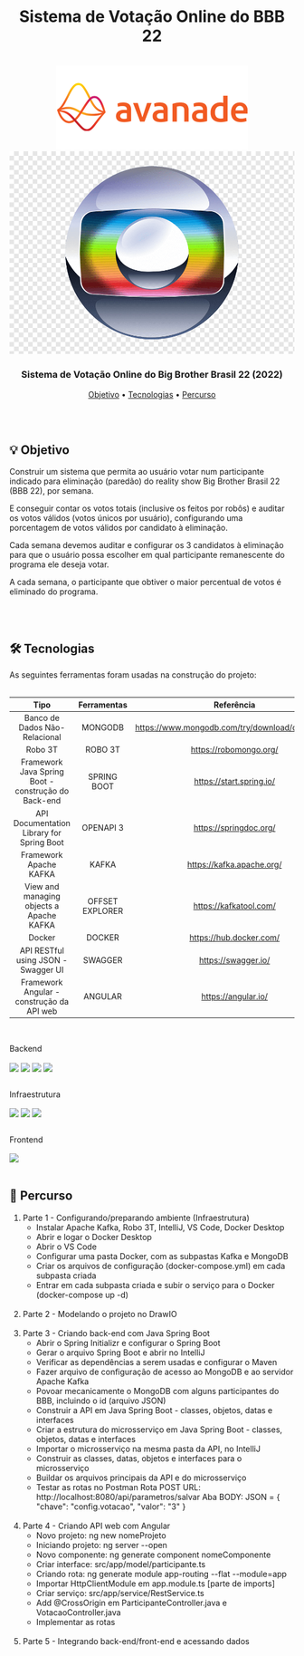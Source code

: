 <div align = "center">
    <h1> Sistema de Votação Online do BBB 22 </h1>
</div>
<br>

<div align = 'center' justify-content = 'space-around' >
   <img src= './project/logos/Avanade.png' alt = 'Avanade' >
   <img src= './project/logos/RedeGlobo.png' alt = 'Rede Globo' >
</div>

<h3 align = "center">
  Sistema de Votação Online do Big Brother Brasil 22 (2022)
</h3>

<p align="center">
 <a href="#objetivo">Objetivo</a> •
 <a href="#tecnologias">Tecnologias</a> •
 <a href="#percurso">Percurso</a> 
</p>

<br>
<br>

<div id="objetivo">
<h2> 💡 Objetivo </h2>
Construir um sistema que permita ao usuário votar num participante indicado para eliminação (paredão) do reality show Big Brother Brasil 22 (BBB 22), por semana.

E conseguir contar os votos totais (inclusive os feitos por robôs) e auditar os votos válidos (votos únicos por usuário), configurando uma porcentagem de votos válidos por candidato à eliminação.

Cada semana devemos auditar e configurar os 3 candidatos à eliminação para que o usuário possa escolher em qual participante remanescente do programa ele deseja votar.

A cada semana, o participante que obtiver o maior percentual de votos é eliminado do programa.

</div>
<br>
<br>

<div id="tecnologias">
<h2> 🛠 Tecnologias </h2>
As seguintes ferramentas foram usadas na construção do projeto:<br><br>
    
|                                                     Tipo              | Ferramentas                                |                                 Referência                                   |
| :---------------------------------------------------------------------------: | :--------------------------------------------------------------------------: | :--------------------------------------------------------------------------: |
|                    Banco de Dados Não-Relacional       |   MONGODB     |              https://www.mongodb.com/try/download/community                     |
|                           Robo 3T                                  |   ROBO 3T      |             https://robomongo.org/                                         |
|      Framework Java Spring Boot - construção do Back-end       |    SPRING BOOT       |               https://start.spring.io/                                       |
|      API Documentation Library for Spring Boot       |    OPENAPI 3       |              https://springdoc.org/                                       | 
|                           Framework Apache KAFKA                     | KAFKA   |              https://kafka.apache.org/        |    
|                           View and managing objects a Apache KAFKA         |     OFFSET EXPLORER           |              https://kafkatool.com/         |    
|                           Docker                                    |    DOCKER          |               https://hub.docker.com/                                            |      
|              API RESTful using JSON - Swagger UI           |   SWAGGER     |               https://swagger.io/                                            |    
|              Framework Angular - construção da API web           |  ANGULAR       |              https://angular.io/                                            |    
<br>

<p>Backend</p>
<img align='center' width =' 80px ' src="https://cdn.jsdelivr.net/gh/devicons/devicon/icons/mongodb/mongodb-original.svg" />
<!-- <img align='center' width =' 80px ' src="https://dashboard.snapcraft.io/site_media/appmedia/2018/09/logo-256x256.png" /> -->
<img align='center' width =' 80px ' src="https://cdn.jsdelivr.net/gh/devicons/devicon/icons/spring/spring-original.svg" />
<img align='center' width =' 250px ' src="https://springdoc.org/images/springdoc-openapi.png" />
<img align='center' width =' 250px ' src="https://static1.smartbear.co/swagger/media/assets/images/swagger_logo.svg" />
<br><br>
<p>Infraestrutura</p>
<img align='center' width =' 80px ' src="https://cdn.jsdelivr.net/gh/devicons/devicon/icons/apachekafka/apachekafka-original.svg" />
<img align='center' width =' 80px ' src="https://static.macupdate.com/products/53532/m/offset-explorer-logo.png?v=1633349540" />
<img align='center' width =' 100px ' src="https://cdn.jsdelivr.net/gh/devicons/devicon/icons/docker/docker-original.svg" />
<br><br>
<p>Frontend</p>
<img align='center' width =' 80px ' src="https://cdn.jsdelivr.net/gh/devicons/devicon/icons/angularjs/angularjs-original.svg" />
<br>
<br>

<div id="percurso">
<h2> 🔎 Percurso </h2>

<ol>
    <li>Parte 1 - Configurando/preparando ambiente (Infraestrutura)
      <ul>
        <li>Instalar Apache Kafka, Robo 3T, IntelliJ, VS Code, Docker Desktop</li>
        <li>Abrir e logar o Docker Desktop</li>
        <li>Abrir o VS Code</li>
        <li>Configurar uma pasta Docker, com as subpastas Kafka e MongoDB</li>
        <li>Criar os arquivos de configuração (docker-compose.yml) em cada subpasta criada</li>
        <!-- Comando docker-compose up -d (o -d é para subir o servidor em 2º plano) -->
        <li>Entrar em cada subpasta criada e subir o serviço para o Docker (docker-compose up -d)</li>
      </ul>
    </li>
    <br>
    <li>Parte 2 - Modelando o projeto no DrawIO</li>
    <br>
    <li>Parte 3 - Criando back-end com Java Spring Boot
      <ul>
        <li>Abrir o Spring Initializr e configurar o Spring Boot</li>
        <li>Gerar o arquivo Spring Boot e abrir no IntelliJ</li>
        <li>Verificar as dependências a serem usadas e configurar o Maven</li>
        <li>Fazer arquivo de configuração de acesso ao MongoDB e ao servidor Apache Kafka</li>
        <li>Povoar mecanicamente o MongoDB com alguns participantes do BBB, incluindo o id (arquivo JSON)</li>
        <li>Construir a API em Java Spring Boot - classes, objetos, datas e interfaces</li>
        <li>Criar a estrutura do microsserviço em Java Spring Boot - classes, objetos, datas e interfaces</li>
        <li>Importar o microsserviço na mesma pasta da API, no IntelliJ</li>
        <li>Construir as classes, datas, objetos e interfaces para o microsserviço</li>
        <li>Buildar os arquivos principais da API e do microsserviço</li>
        <li>Testar as rotas no Postman
        Rota POST 
        URL: http://localhost:8080/api/parametros/salvar
        Aba BODY:
        JSON =
        {
          "chave": "config.votacao",
          "valor": "3"
        }
        </li>
      </ul>
    </li>
    <br>
    <li>Parte 4 - Criando API web com Angular
      <ul>
        <li>Novo projeto: ng new nomeProjeto </li>
        <li>Iniciando projeto: ng server --open </li>
        <li>Novo componente: ng generate component nomeComponente </li>
        <li>Criar interface: src/app/model/participante.ts</li>
        <li>Criando rota: ng generate module app-routing --flat --module=app</li>
        <li>Importar HttpClientModule em app.module.ts [parte de imports]</li>
        <li>Criar serviço: src/app/service/RestService.ts</li>
        <li>Add @CrossOrigin em ParticipanteController.java e VotacaoController.java</li>
        <li>Implementar as rotas</li>
      </ul>
    </li>
    <br>
    <li>Parte 5 - Integrando back-end/front-end e acessando dados</li>  
</ol>
</div>
<br>
<br>
